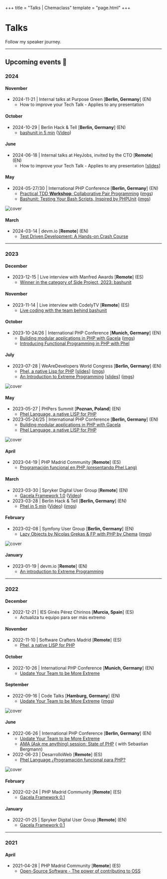 +++
title = "Talks | Chemaclass"
template = "page.html"
+++

# Talks

Follow my speaker journey.

---

## Upcoming events 🎤

### 2024

#### November

- 2024-11-21 | Internal talks at Purpose Green [**Berlin, Germany**] (EN)
  - How to improve your Tech Talk - Applies to any presentation

#### October

- 2024-10-29 | Berlin Hack & Tell [**Berlin, Germany**] (EN)
  - [bashunit in 5 min](https://bhnt.c-base.org/2024-10-29-no100-annivercary) ([Video](https://youtu.be/SX7iNHaSsF0))

#### June

- 2024-06-18 | Internal talks at HeyJobs, invited by the CTO [**Remote**] (EN)
  - How to improve your Tech Talk - Applies to any presentation [[slides](https://docs.google.com/presentation/d/1v-bMvFSR-cXtAi7MtafoTh-qEXBkH3_6wPId0ZNTv0s/view)]

#### May

- 2024-05-27/30 | International PHP Conference [**Berlin, Germany**] (EN)
    - [Practical TDD **Workshop**: Collaborative Pair Programming](https://phpconference.com/agile-culture/practical-tdd-workshop/) ([imgs](https://www.linkedin.com/feed/update/urn:li:activity:7200844992779567104/))
    - [Bashunit: Testing Your Bash Scripts, Inspired by PHPUnit](https://phpconference.com/devops-continuous-delivery/bashunit-testing-bash-scripts/) ([imgs](https://www.linkedin.com/feed/update/urn:li:activity:7201174305655693312/))

![cover](/images/talks/2024-05-28/tdd-workshop-ipc-berin-24.jpg)

#### March

- 2024-03-14 | devm.io [**Remote**] (EN)
    - [Test Driven Development: A Hands-on Crash Course](https://devm.io/live-events/test-driven-development-a-hands-on-crash-course/)

---

### 2023

#### December

- 2023-12-15 | Live interview with Manfred Awards [**Remote**] (ES)
    - [Winner in the category of Side Project, 2023: bashunit](https://www.youtube.com/watch?v=X0FhUzX-aI4&t=995s)

#### November

- 2023-11-14 | Live interview with CodelyTV [**Remote**] (ES)
    - [Live coding with the team behind bashunit](https://www.youtube.com/watch?v=6Bn8gbUurdk)

#### October

- 2023-10-24/26 | International PHP Conference [**Munich, Germany**] (EN)
    - [Building modular applications in PHP with Gacela](https://phpconference.com/software-architecture/modular-applications-php-gacela/) ([imgs](https://www.linkedin.com/feed/update/urn:li:activity:7127206712805056513/))
    - [Introducing Functional Programming in PHP with Phel](https://phpconference.com/php-core-coding/phel-language-a-native-lisp-for-php/)

#### July

- 2023-07-28 | WeAreDevelopers World Congress [**Berlin, Germany**] (EN)
    - [Phel, a native Lisp for PHP](https://www.wearedevelopers.com/world-congress/program#sz-tab-45135) [[slides](https://docs.google.com/presentation/d/1Zc3zxz9VIujh43enXhgTgvm2kCz9aQKSU1nsrtL_HEs)] ([imgs](https://www.linkedin.com/feed/update/urn:li:activity:7091038575588200448/))
    - [An Introduction to Extreme Programming](https://www.wearedevelopers.com/world-congress/program#sz-tab-45135) [[slides](https://docs.google.com/presentation/d/1l-Mxfb6Cc9scPaqiB6j7HORwxRdhv4lqCDWtK7biMzs)] ([imgs](https://www.linkedin.com/feed/update/urn:li:activity:7091038575588200448/))

![cover](/images/talks/2023-07-28/phel-we-are-devs-23.jpg)

#### May

- 2023-05-27 | PHPers Summit [**Poznan, Poland**] (EN)
    - [Phel Language, a native LISP for PHP](https://summit.phpers.pl/en/agenda)
- 2023-05-24/25 | International PHP Conference [**Berlin, Germany**] (EN)
    - [Building modular applications in PHP with Gacela](https://phpconference.com/software-architecture/modular-applications-php-gacela/)
    - [Phel Language, a native LISP for PHP](https://phpconference.com/php-core-coding/phel-language-a-native-lisp-for-php/)

![cover](/images/talks/2023-05-24/gacela-ipc-berin-23.jpg)

#### April

- 2023-04-19 | PHP Madrid Community [**Remote**] (ES)
    - [Programación funcional en PHP (presentando Phel Lang)](https://www.meetup.com/phpmad/events/292576962)

#### March

- 2023-03-30 | Spryker Digital User Group [**Remote**] (EN)
    - [Gacela Framework 1.0](https://www.meetup.com/spryker-user-group/events/289944797/) ([Video](https://youtu.be/oM6CDyWz92o))
- 2023-03-28 | Berlin Hack & Tell [**Berlin, Germany**] (EN)
    - [Phel in 5 min](https://www.meetup.com/Berlin-Hack-and-Tell/events/292379070) ([Video](https://youtu.be/ZQTann9ItH8)) ([imgs](https://www.linkedin.com/feed/update/urn:li:activity:7046766759197999104/))

#### February

- 2023-02-08 | Symfony User Group [**Berlin, Germany**] (EN)
    - [Lazy Objects by Nicolas Grekas & FP with PHP by Chema](https://www.meetup.com/sfugberlin/events/290735168/) ([imgs](https://www.linkedin.com/feed/update/urn:li:activity:7029831557389414401/))

![cover](/images/talks/2023-02-08/phel-sf-group-23.jpg)

#### January

- 2023-01-19 | devm.io [**Remote**] (EN)
    - [An introduction to Extreme Programming](https://devm.io/update-your-team-to-be-more-extreme/)

---

### 2022

#### December

- 2022-12-21 | IES Ginés Pérez Chirinos [**Murcia, Spain**] (ES)
    - Actualiza tu equipo para ser más extremo

#### November

- 2022-11-10 | Software Crafters Madrid [**Remote**] (ES)
    - [Phel, a native LISP for PHP](https://www.meetup.com/madswcraft/events/289206891/)

#### October

- 2022-10-26 | International PHP Conference [**Munich, Germany**] (EN)
    - [Update Your Team to be More Extreme](https://phpconference.com/mixed/update-your-team-to-be-more-extreme/)

#### September

- 2022-09-16 | Code Talks [**Hamburg, Germany**] (EN)
    - [Update Your Team to be More Extreme](https://codetalks.de/speakers#speaker-985?event=7) ([imgs](https://www.linkedin.com/feed/update/urn:li:activity:6976595953680015360/))

![cover](/images/talks/2022-09-16/update-your-team-code-talks-22.jpg)

#### June

- 2022-06-26 | International PHP Conference [**Berlin, Germany**] (EN)
    - [Update Your Team to be More Extreme](https://phpconference.com/mixed/update-your-team-to-be-more-extreme/)
    - [AMA (Ask me anything) session: State of PHP](https://phpconference.com/php-core-coding/ama-ask-me-anything-session-state-of-php/) (
      with Sebastian Bergmann)
- 2022-06-23 | DesarrolloWeb [**Remote**] (ES)
    - [Phel Language ¿Programación funcional para PHP?](https://www.youtube.com/live/9pElbTEcyGA)

![cover](/images/talks/2022-06-23/ama-state-of-php.jpg)

#### February

- 2022-02-24 | PHP Madrid Community [**Remote**] (ES)
    - [Gacela Framework 0.1](https://www.meetup.com/phpmad/events/284069182/)

#### January

- 2022-01-25 | Spryker Digital User Group [**Remote**] (EN)
    - [Gacela Framework 0.1](https://www.meetup.com/spryker-user-group/events/282267564/)

---

### 2021

#### April

- 2021-04-28 | PHP Madrid Community [**Remote**] (ES)
    - [Open-Source Software - The power of contributing to OSS](https://www.meetup.com/phpmad/events/277733306/)
